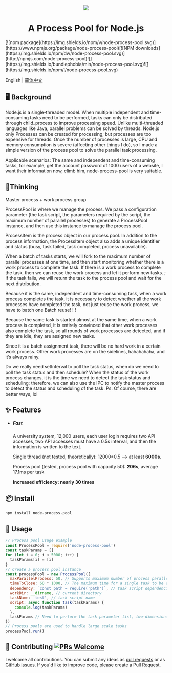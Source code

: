 <p align="center">
	<img src="https://i.loli.net/2019/03/24/5c973b70e65b3.png"/>
<p>
<h1 align="center">A Process Pool for Node.js</h1>
[![npm package](https://img.shields.io/npm/v/node-process-pool.svg)](https://www.npmjs.org/package/node-process-pool)[![NPM downloads](https://img.shields.io/npm/dw/node-process-pool.svg)](http://npmjs.com/node-process-pool)![](https://img.shields.io/bundlephobia/min/node-process-pool.svg)![](https://img.shields.io/npm/l/node-process-pool.svg)

English | [简体中文](./README-zh_CN.md)

## 🖥 Background

Node.js is a single-threaded model. When multiple independent and time-consuming tasks need to be performed, tasks can only be distributed through child_process to improve processing speed. Unlike multi-threaded languages like Java, parallel problems can be solved by threads. Node.js only Processes can be created for processing; but processes are too expensive for threads. Once the number of processes is large, CPU and memory consumption is severe (affecting other things I do), so I made a simple version of the process pool to solve the parallel task processing.

Applicable scenarios: The same and independent and time-consuming tasks, for example, get the account password of 1000 users of a website, I want their information now, climb him, node-process-pool is very suitable.

## 🤔Thinking

Master process + work process group

ProcessPool is where we manage the process. We pass a configuration parameter (the task script, the parameters required by the script, the maximum number of parallel processes) to generate a ProcessPool instance, and then use this instance to manage the process pool.

ProcessItem is the process object in our process pool. In addition to the process information, the ProcessItem object also adds a unique identifier and status (busy, task failed, task completed, process unavailable).

When a batch of tasks starts, we will fork to the maximum number of parallel processes at one time, and then start monitoring whether there is a work process to complete the task. If there is a work process to complete the task, then we can reuse the work process and let it perform new tasks. ; If the task fails, we will return the task to the process pool and wait for the next distribution.

Because it is the same, independent and time-consuming task, when a work process completes the task, it is necessary to detect whether all the work processes have completed the task, not just reuse the work process, we have to batch one Batch reuse! ! !

Because the same task is started almost at the same time, when a work process is completed, it is entirely convinced that other work processes also complete the task, so all rounds of work processes are detected, and if they are idle, they are assigned new tasks.

Since it is a batch assignment task, there will be no hard work in a certain work process. Other work processes are on the sidelines, hahahahaha, and it’s always rainy.

Do we really need setInterval to poll the task status, when do we need to poll the task status and then schedule?
When the status of the work process changes, it is the time we need to detect the task status and scheduling; therefore, we can also use the IPC to notify the master process to detect the status and scheduling of the task.
Ps: Of course, there are better ways, lol

## ✨ Features
- ##### Fast

  A university system, 12,000 users, each user login requires two API accesses, two API accesses must have a 0.5s interval, and then the information is written to the text.

  Single thread (not tested, theoretically): 12000*0.5 —> at least **6000s**.

  Process pool (tested, process pool with capacity 50): **206s**, average 17.1ms per task

  **Increased efficiency: nearly 30 times**
## 📦 Install

```bash
npm install node-process-pool
```

## 🔨 Usage

```js
// Process pool usage example
const ProcessPool = require('node-process-pool')
const taskParams = []
for (let i = 0; i < 5000; i++) {
  taskParams[i] = [i]
}
// Create a process pool instance
const processPool = new ProcessPool({
  maxParallelProcess: 50, // Supports maximum number of process parallelism
  timeToClose: 60 * 1000, // The maximum time for a single task to be executed
  dependency: `const path = require('path')`, // task script dependencies
  workDir: __dirname, // current directory
  taskName: 'test', // task script name
  script: async function task(taskParams) {
    console.log(taskParams)
  },
  taskParams // Need to perform the task parameter list, two-dimensional array
})
// Process pools are used to handle large scale tasks
processPool.run()
```
## 🤝 Contributing [![PRs Welcome](https://img.shields.io/badge/PRs-welcome-brightgreen.svg?style=flat-square)](http://makeapullrequest.com)

I welcome all contributions. You can submit any ideas as [pull requests](https://github.com/geniusfunny/node-process-pool/pulls) or as [GitHub issues](https://github.com/geniusfunny/node-process/issues). If you'd like to improve code, please create a Pull Request.
